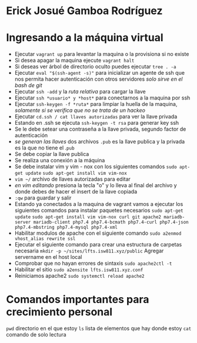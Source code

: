 # Erick Josué Gamboa Rodríguez
# Ingresando a la máquina virtual
- Ejecutar `vagrant up` para levantar la maquina o la provisiona si no existe 
- Si desea apagar la maquina ejecute `vagrant halt`
- Si deseas ver árbol de directorio oculto puedes ejecutar `tree . -a`
- Ejecutar `eval "$(ssh-agent -s)"` para inicializar un agente de ssh que nos permita hacer autenticación con otros servidores *solo sirve en el bash de git*
- Ejecutar `ssh -add` y la *ruta relativa* para cargar la llave 
- Ejecutar `ssh *usuario* y *host*` para conectarnos a la maquina por ssh 
- Ejecutar `ssh-keygen -f *ruta*` para limpiar la huella de la maquina, *solamente si se verifica que no se trata de un hackeo*
- Ejecutar `cd.ssh / cat llaves autorizadas` para ver la llave privada 
- Estando en .ssh se ejecuta `ssh-keygen -t rsa` para generar key ssh
- Se le debe setear una contraseña a la llave privada, segundo factor de autenticación 
- *se generan las llaves* dos archivos `.pub` es la llave publica y la privada es la que no tiene el .`pub`
- Se debe copiar la llave publica 
- Se realiza una conexión a la máquina
- Se debe instalar vim y vim - nox con los siguientes comandos `sudo apt-get update` `sudo apt-get install vim vim-nox`
- `vim ~/` archivo de llaves autorizadas para editar 
- *en vim editando* presiona la tecla "o" y lo lleva al final del archivo y donde debes de hacer el insert de la llave copiada
- `:qw` para guardar y salir
- Estando ya conectados a la maquina de vagrant vamos a ejecutar los siguientes comandos para instalar paquetes necesarios `sudo apt-get update` `sudo apt-get install vim vim-nox curl git apache2 mariadb-server mariadb-client php7.4 php7.4-bcmath php7.4-curl php7.4-json php7.4-mbstring php7.4-mysql php7.4-xml`
- Habilitar modulos de apache con el siguiente comando `sudo a2enmod vhost_alias rewrite ssl`
- Ejecutar el siguiente comando para crear una estructura de carpetas necesaria `mkdir -p ~/sites/lfts.isw811.xyz/public`
Agregar servername en el host local 
- Comprobar que no hayan errores de sintaxis `sudo apache2ctl -t`
- Habilitar el sitio `sudo a2ensite lfts.isw811.xyz.conf`
- Reiniciamos apache2 `sudo systemctl reload apache2`
# Comandos importantes para crecimiento personal

`pwd` directorio en el que estoy
`ls` lista de elementos que hay donde estoy
`cat` comando de solo lectura


